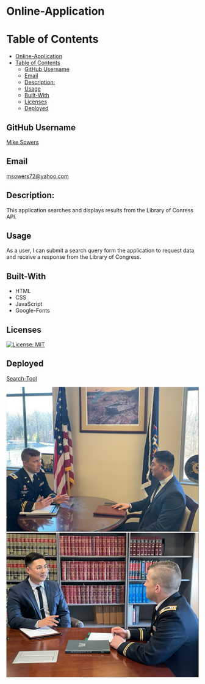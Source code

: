 # Online-Application

# Table of Contents
- [Online-Application](#online-application)
- [Table of Contents](#table-of-contents)
  - [GitHub Username](#github-username)
  - [Email](#email)
  - [Description:](#description)
  - [Usage](#usage)
  - [Built-With](#built-with)
  - [Licenses](#licenses)
  - [Deployed](#deployed)


## GitHub Username
[Mike Sowers](https://github.com/msowers72)

## Email
<msowers72@yahoo.com>

## Description:
This application searches and displays results from the Library of Conress API.

## Usage
As a user, I can submit a search query form the application to request data and receive a response from the Library of Congress.

## Built-With
* HTML
* CSS
* JavaScript
* Google-Fonts

   

## Licenses 
[![License: MIT](https://img.shields.io/badge/License-MIT-yellow.svg)](https://opensource.org/licenses/MIT)
<!-- ![Tux, the Linux mascot](https://img.shields.io/badge/License-MIT-green) -->
  
 ## Deployed
 [Search-Tool](https://msowers72.github.io/Search-Tool/)
 
 
 ![images](./src/images/FSO_Interview_1.jpg) 
 ![images](./src/images/FSO_Interview_3.jpg) 
 




